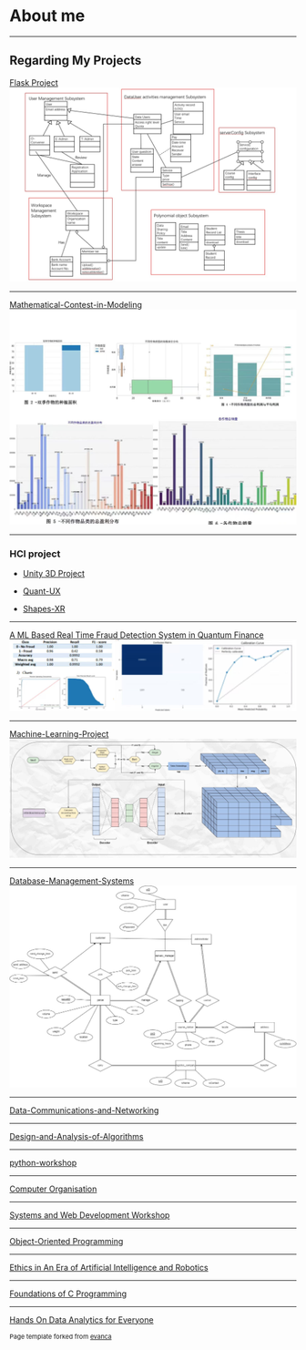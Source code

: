 # About me

---

## Regarding My Projects 

[Flask Project](https://github.com/SHAN-Jiaying/flask_project)
<img src="images/flask.jpg?raw=true"/>

---
[Mathematical-Contest-in-Modeling](https://github.com/SHAN-Jiaying/Mathematical-Contest-in-Modeling)
<img src="images/Mathematical.jpg?raw=true"/>

---
### HCI project
- [Unity 3D Project](https://github.com/SHAN-Jiaying/unity3D_project)

- [Quant-UX](https://github.com/SHAN-Jiaying/Quant-UX)

- [Shapes-XR](https://github.com/SHAN-Jiaying/ShapesXR)

---
[A ML Based Real Time Fraud Detection System in Quantum Finance](https://github.com/SHAN-Jiaying/A-ML-Based-Real-Time-Fraud-Detection-System-in-Quantum-Finance?tab=readme-ov-file#a-ml-based-real-time-fraud-detection-system-in-quantum-finance)
<img src="images/qf.jpg?raw=true"/>

---
[Machine-Learning-Project](https://github.com/SHAN-Jiaying/Machine-Learning-Project)
<img src="images/ml.jpg?raw=true"/>

---
[Database-Management-Systems](https://github.com/SHAN-Jiaying/Database-Management-Systems/tree/main)
<img src="images/E-R.jpg?raw=true"/>

---
[Data-Communications-and-Networking]([http://example.com/](https://github.com/SHAN-Jiaying/Data-Communications-and-Networking))

---
[Design-and-Analysis-of-Algorithms](https://github.com/SHAN-Jiaying/Design-and-Analysis-of-Algorithms)

---
[python-workshop](https://github.com/SHAN-Jiaying/python-workshop)

---
[Computer Organisation](http://example.com/)

---
[Systems and Web Development Workshop](https://github.com/SHAN-Jiaying/Systems-and-Web-Development-Workshop)

---
[Object-Oriented Programming](https://github.com/SHAN-Jiaying/Object-Oriented-Programming/upload)

---
[Ethics in An Era of Artificial Intelligence and Robotics](https://github.com/SHAN-Jiaying/Ethics-in-An-Era-of-Artificial-Intelligence-and-Robotics-)

---
[Foundations of C Programming](https://github.com/SHAN-Jiaying/Foundations-of-C-Programming/tree/main)

---
[Hands On Data Analytics for Everyone](https://github.com/SHAN-Jiaying/SHAN-Jiaying-Hands-On-Data-Analytics-for-Everyone)
<p style="font-size:11px">Page template forked from <a href="https://github.com/evanca/quick-portfolio">evanca</a></p>
<!-- Remove above link if you don't want to attibute -->

